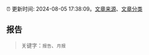:alarm_clock: 更新时间: 2024-08-05 17:38:09。[文章来源](/README.md)、[文章分类](/TAGS.md)

## 报告


> 关键字：`报告`、`月报`



